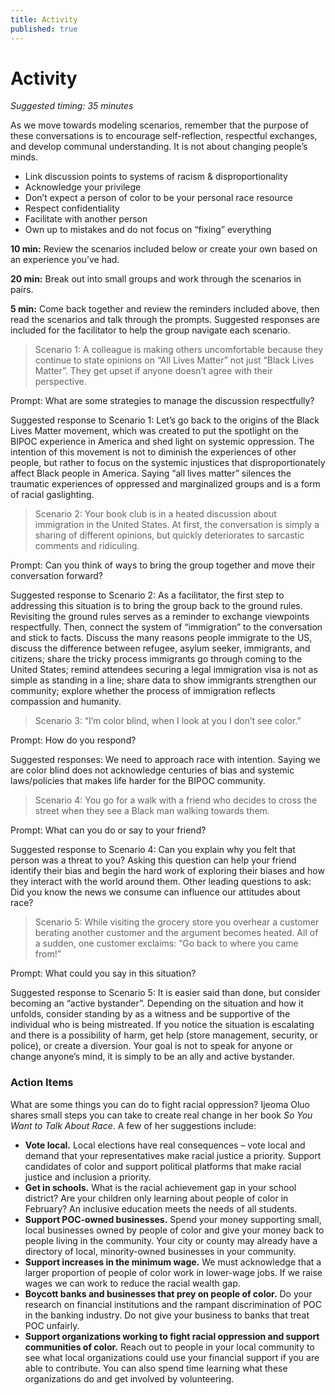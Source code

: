 ```yaml
---
title: Activity
published: true
---
```


# Activity 
_Suggested timing: 35 minutes_ 

As we move towards modeling scenarios, remember that the purpose of these conversations is to encourage self-reflection, respectful exchanges, and develop communal understanding. It is not about changing people’s minds. 
*   Link discussion points to systems of racism & disproportionality
*   Acknowledge your privilege
*   Don’t expect a person of color to be your personal race resource
*   Respect confidentiality
*   Facilitate with another person
*   Own up to mistakes and do not focus on “fixing” everything

**10 min:** Review the scenarios included below or create your own based on an experience you’ve had.

**20 min:** Break out into small groups and work through the scenarios in pairs.

**5 min:** Come back together and review the reminders included above, then read the scenarios and talk through the prompts. Suggested responses are included for the facilitator to help the group navigate each scenario. 

> Scenario 1: A colleague is making others uncomfortable because they continue to state opinions on “All Lives Matter” not just “Black Lives Matter”. They get upset if anyone doesn’t agree with their perspective.

Prompt: What are some strategies to manage the discussion respectfully?

Suggested response to Scenario 1: Let’s go back to the origins of the Black Lives Matter movement, which was created to put the spotlight on the BIPOC experience in America and shed light on systemic oppression. The intention of this movement is not to diminish the experiences of other people, but rather to focus on the systemic injustices that disproportionately affect Black people in America. Saying “all lives matter” silences the traumatic experiences of oppressed and marginalized groups and is a form of racial gaslighting. 

> Scenario 2: Your book club is in a heated discussion about immigration in the United States. At first, the conversation is simply a sharing of different opinions, but quickly deteriorates to sarcastic comments and ridiculing.

Prompt: Can you think of ways to bring the group together and move their conversation forward?

Suggested response to Scenario 2: As a facilitator, the first step to addressing this situation is to bring the group back to the ground rules. Revisiting the ground rules serves as a reminder to exchange viewpoints respectfully. Then, connect the system of “immigration” to the conversation and stick to facts. Discuss the many reasons people immigrate to the US, discuss the difference between refugee, asylum seeker, immigrants, and citizens; share the tricky process immigrants go through coming to the United States; remind attendees securing a legal immigration visa is not as simple as standing in a line; share data to show immigrants strengthen our community; explore whether the process of immigration reflects compassion and humanity.

> Scenario 3: “I’m color blind, when I look at you I don’t see color.”

Prompt: How do you respond?

Suggested responses: We need to approach race with intention. Saying we are color blind does not acknowledge centuries of bias and systemic laws/policies that makes life harder for the BIPOC community. 

> Scenario 4: You go for a walk with a friend who decides to cross the street when they see a Black man walking towards them.

Prompt: What can you do or say to your friend? 

Suggested response to Scenario 4: Can you explain why you felt that person was a threat to you? Asking this question can help your friend identify their bias and begin the hard work of exploring their biases and how they interact with the world around them. Other leading questions to ask: Did you know the news we consume can influence our attitudes about race? 

> Scenario 5: While visiting the grocery store you overhear a customer berating another customer and the argument becomes heated. All of a sudden, one customer exclaims: “Go back to where you came from!” 

Prompt: What could you say in this situation?  

Suggested response to Scenario 5: It is easier said than done, but consider becoming an “active bystander”. Depending on the situation and how it unfolds, consider standing by as a witness and be supportive of the individual who is being mistreated. If you notice the situation is escalating and there is a possibility of harm, get help (store management, security, or police), or create a diversion. Your goal is not to speak for anyone or change anyone’s mind, it is simply to be an ally and active bystander.


### Action Items
What are some things you can do to fight racial oppression? Ijeoma Oluo shares small steps you can take to create real change in her book _So You Want to Talk About Race_. A few of her suggestions include:

* **Vote local.** Local elections have real consequences – vote local and demand that your representatives make racial justice a priority. Support candidates of color and support political platforms that make racial justice and inclusion a priority.
* **Get in schools.** What is the racial achievement gap in your school district? Are your children only learning about people of color in February? An inclusive education meets the needs of all students.
* **Support POC-owned businesses.** Spend your money supporting small, local businesses owned by people of color and give your money back to people living in the community. Your city or county may already have a directory of local, minority-owned businesses in your community.
* **Support increases in the minimum wage.** We must acknowledge that a larger proportion of people of color work in lower-wage jobs. If we raise wages we can work to reduce the racial wealth gap.
* **Boycott banks and businesses that prey on people of color.** Do your research on financial institutions and the rampant discrimination of POC in the banking industry. Do not give your business to banks that treat POC unfairly.
* **Support organizations working to fight racial oppression and support communities of color.** Reach out to people in your local community to see what local organizations could use your financial support if you are able to contribute. You can also spend time learning what these organizations do and get involved by volunteering.
